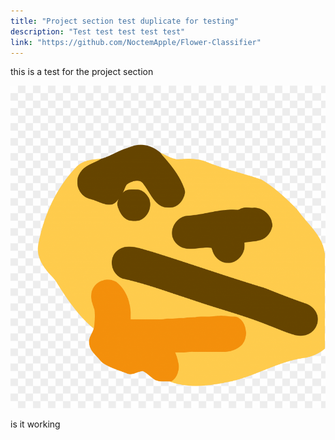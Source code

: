 ```yaml
---
title: "Project section test duplicate for testing"
description: "Test test test test test"
link: "https://github.com/NoctemApple/Flower-Classifier"
---
```


this is a test for the project section

![thunk emoji](/assets/images/thunk.png)

is it working